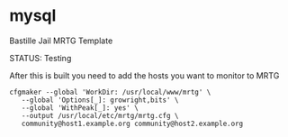 # mysql
Bastille Jail MRTG Template

 STATUS:  Testing

After this is built you need to add the hosts you want to monitor to MRTG


	
	cfgmaker --global 'WorkDir: /usr/local/www/mrtg' \
	   --global 'Options[_]: growright,bits' \
	   --global 'WithPeak[_]: yes' \
	   --output /usr/local/etc/mrtg/mrtg.cfg \
	   community@host1.example.org community@host2.example.org



